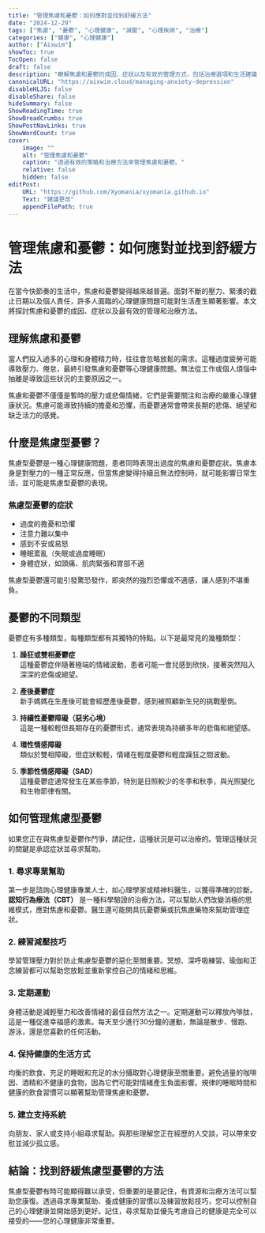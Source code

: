```yaml
---
title: "管理焦慮和憂鬱：如何應對並找到舒緩方法"
date: "2024-12-29"
tags: ["焦慮", "憂鬱", "心理健康", "減壓", "心理疾病", "治療"]
categories: ["健康", "心理健康"]
author: ["Aixwim"]
showToc: true
TocOpen: false
draft: false
description: "瞭解焦慮和憂鬱的成因、症狀以及有效的管理方式，包括治療選項和生活建議。"
canonicalURL: "https://aixwim.cloud/managing-anxiety-depression"
disableHLJS: false
disableShare: false
hideSummary: false
ShowReadingTime: true
ShowBreadCrumbs: true
ShowPostNavLinks: true
ShowWordCount: true
cover:
    image: ""
    alt: "管理焦慮和憂鬱"
    caption: "透過有效的策略和治療方法來管理焦慮和憂鬱。"
    relative: false
    hidden: false
editPost:
    URL: "https://github.com/Xyomania/xyomania.github.io"
    Text: "建議更改"
    appendFilePath: true
---
```


# 管理焦慮和憂鬱：如何應對並找到舒緩方法

在當今快節奏的生活中，焦慮和憂鬱變得越來越普遍。面對不斷的壓力、緊湊的截止日期以及個人責任，許多人面臨的心理健康問題可能對生活產生顯著影響。本文將探討焦慮和憂鬱的成因、症狀以及最有效的管理和治療方法。

## 理解焦慮和憂鬱

當人們投入過多的心理和身體精力時，往往會忽略放鬆的需求。這種過度疲勞可能導致壓力、倦怠，最終引發焦慮和憂鬱等心理健康問題。無法從工作或個人煩惱中抽離是導致這些狀況的主要原因之一。

焦慮和憂鬱不僅僅是暫時的壓力或悲傷情緒，它們是需要關注和治療的嚴重心理健康狀況。焦慮可能導致持續的擔憂和恐懼，而憂鬱通常會帶來長期的悲傷、絕望和缺乏活力的感覺。

## 什麼是焦慮型憂鬱？

焦慮型憂鬱是一種心理健康問題，患者同時表現出過度的焦慮和憂鬱症狀。焦慮本身是對壓力的一種正常反應，但當焦慮變得持續且無法控制時，就可能影響日常生活，並可能是焦慮型憂鬱的表現。

### 焦慮型憂鬱的症狀

- 過度的擔憂和恐懼  
- 注意力難以集中  
- 感到不安或易怒  
- 睡眠紊亂（失眠或過度睡眠）  
- 身體症狀，如頭痛、肌肉緊張和胃部不適  

焦慮型憂鬱還可能引發驚恐發作，即突然的強烈恐懼或不適感，讓人感到不堪重負。

## 憂鬱的不同類型

憂鬱症有多種類型，每種類型都有其獨特的特點。以下是最常見的幾種類型：

1. **躁狂或雙相憂鬱症**  
   這種憂鬱症伴隨著極端的情緒波動，患者可能一會兒感到欣快，接著突然陷入深深的悲傷或絕望。

2. **產後憂鬱症**  
   新手媽媽在生產後可能會經歷產後憂鬱，感到被照顧新生兒的挑戰壓倒。

3. **持續性憂鬱障礙（惡劣心境）**  
   這是一種較輕但長期存在的憂鬱形式，通常表現為持續多年的悲傷和絕望感。

4. **環性情感障礙**  
   類似於雙相障礙，但症狀較輕，情緒在輕度憂鬱和輕度躁狂之間波動。

5. **季節性情感障礙（SAD）**  
   這種憂鬱症通常發生在某些季節，特別是日照較少的冬季和秋季，與光照變化和生物節律有關。

## 如何管理焦慮型憂鬱

如果您正在與焦慮型憂鬱作鬥爭，請記住，這種狀況是可以治療的。管理這種狀況的關鍵是承認症狀並尋求幫助。

### 1. 尋求專業幫助
第一步是諮詢心理健康專業人士，如心理學家或精神科醫生，以獲得準確的診斷。**認知行為療法（CBT）** 是一種科學驗證的治療方法，可以幫助人們改變消極的思維模式，應對焦慮和憂鬱。醫生還可能開具抗憂鬱藥或抗焦慮藥物來幫助管理症狀。

### 2. 練習減壓技巧
學習管理壓力對於防止焦慮型憂鬱的惡化至關重要。冥想、深呼吸練習、瑜伽和正念練習都可以幫助您放鬆並重新掌控自己的情緒和思維。

### 3. 定期運動
身體活動是減輕壓力和改善情緒的最佳自然方法之一。定期運動可以釋放內啡肽，這是一種促進幸福感的激素。每天至少進行30分鐘的運動，無論是散步、慢跑、游泳，還是您喜歡的任何活動。

### 4. 保持健康的生活方式
均衡的飲食、充足的睡眠和充足的水分攝取對心理健康至關重要。避免過量的咖啡因、酒精和不健康的食物，因為它們可能對情緒產生負面影響。規律的睡眠時間和健康的飲食習慣可以顯著幫助管理焦慮和憂鬱。

### 5. 建立支持系統
向朋友、家人或支持小組尋求幫助。與那些理解您正在經歷的人交談，可以帶來安慰並減少孤立感。

## 結論：找到舒緩焦慮型憂鬱的方法

焦慮型憂鬱有時可能顯得難以承受，但重要的是要記住，有資源和治療方法可以幫助您康復。透過尋求專業幫助、養成健康的習慣以及練習放鬆技巧，您可以控制自己的心理健康並開始感到更好。記住，尋求幫助並優先考慮自己的健康是完全可以接受的——您的心理健康非常重要。
